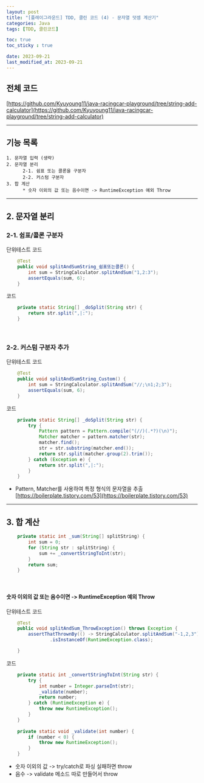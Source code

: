 ```yaml
---
layout: post
title: "[플레이그라운드] TDD, 클린 코드 (4) - 문자열 덧셈 계산기"
categories: Java
tags: [TDD, 클린코드]

toc: true
toc_sticky : true

date: 2023-09-21
last_modified_at: 2023-09-21
---
```


## 전체 코드
[https://github.com/Kyuyoung11/java-racingcar-playground/tree/string-add-calculator](https://github.com/Kyuyoung11/java-racingcar-playground/tree/string-add-calculator)

---
## 기능 목록
````
1. 문자열 입력 (생략)
2. 문자열 분리
      2-1. 쉼표 또는 콜론을 구분자
      2-2. 커스텀 구분자
3. 합 계산
      * 숫자 이외의 값 또는 음수이면 -> RuntimeException 예외 Throw
````

---
## 2. 문자열 분리
### 2-1. 쉼표/콜론 구분자
단위테스트 코드
````java
    @Test
    public void splitAndSumString_쉼표또는콜론() {
        int sum = StringCalculator.splitAndSum("1,2:3");
        assertEquals(sum, 6);
    }
````

코드
````java
    private static String[] _doSplit(String str) {
        return str.split(",|:");
    }
````

<br/>

### 2-2. 커스텀 구분자 추가
단위테스트 코드
````java
    @Test
    public void splitAndSumString_Custom() {
        int sum = StringCalculator.splitAndSum("//;\n1;2;3");
        assertEquals(sum, 6);
    }
````

코드
````java
    private static String[] _doSplit(String str) {
        try {
            Pattern pattern = Pattern.compile("(//)(.*?)(\n)");
            Matcher matcher = pattern.matcher(str);
            matcher.find();
            str = str.substring(matcher.end());
            return str.split(matcher.group(2).trim());
        } catch (Exception e) {
            return str.split(",|:");
        }
    }
````
- Pattern, Matcher를 사용하여 특정 형식의 문자열을 추출  
[https://boilerplate.tistory.com/53](https://boilerplate.tistory.com/53)


---
## 3. 합 계산
````java
    private static int _sum(String[] splitString) {
        int sum = 0;
        for (String str : splitString) {
            sum += _convertStringToInt(str);
        }
        return sum;
    }

````
<br/>

#### 숫자 이외의 값 또는 음수이면 -> RuntimeException 예외 Throw
단위테스트 코드
````java
    @Test
    public void splitAndSum_ThrowException() throws Exception {
        assertThatThrownBy(() -> StringCalculator.splitAndSum("-1,2,3"))
                .isInstanceOf(RuntimeException.class);

    }
````
코드
````java
    private static int _convertStringToInt(String str) {
        try {
            int number = Integer.parseInt(str);
            _validate(number);
            return number;
        } catch (RuntimeException e) {
            throw new RuntimeException();
        }
    }
        
    private static void _validate(int number) {
        if (number < 0) {
            throw new RuntimeException();
        }
    }
````
- 숫자 이외의 값 -> try/catch로 파싱 실패하면 throw
- 음수 -> validate 메소드 따로 만들어서 throw